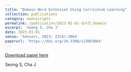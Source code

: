 ```yaml
---
title: "Domain Word Extension Using Curriculum Learning"
collection: publications
category: manuscripts
permalink: /publication/2023-01-01-성수진_Domain
excerpt: 'Seong S, Cha J'
date: 2023-01-01
venue: 'Sensors, 2023; 23(6):3064'
paperurl: 'https://doi.org/10.3390/s23063064'
---
```


<a href='https://doi.org/10.3390/s23063064'>Download paper here</a>

Seong S, Cha J
